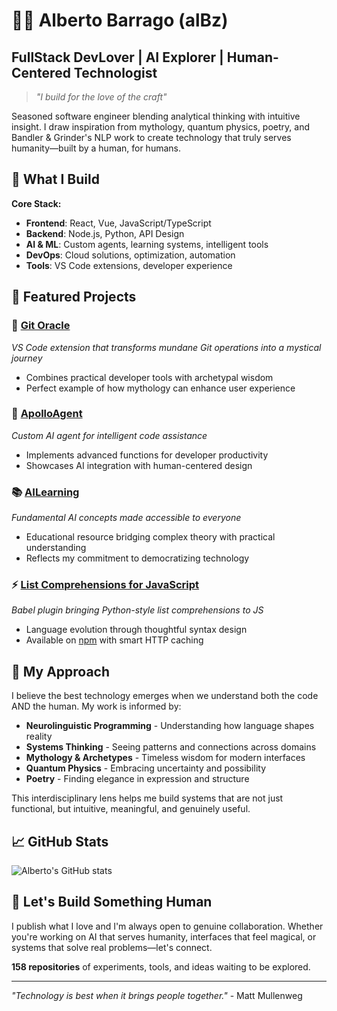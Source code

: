 # 🥷🏻 Alberto Barrago (alBz) 
## FullStack DevLover | AI Explorer | Human-Centered Technologist

> *"I build for the love of the craft"*

Seasoned software engineer blending analytical thinking with intuitive insight. I draw inspiration from mythology, quantum physics, poetry, and Bandler & Grinder's NLP work to create technology that truly serves humanity—built by a human, for humans.

## 🚀 What I Build

**Core Stack:**
- **Frontend**: React, Vue, JavaScript/TypeScript
- **Backend**: Node.js, Python, API Design
- **AI & ML**: Custom agents, learning systems, intelligent tools
- **DevOps**: Cloud solutions, optimization, automation
- **Tools**: VS Code extensions, developer experience

## 🌟 Featured Projects

### 🔮 [Git Oracle](https://github.com/AlbertoBarrago/git-oracle)
*VS Code extension that transforms mundane Git operations into a mystical journey*
- Combines practical developer tools with archetypal wisdom
- Perfect example of how mythology can enhance user experience

### 🤖 [ApolloAgent](https://github.com/AlbertoBarrago/ApolloAgent) 
*Custom AI agent for intelligent code assistance*
- Implements advanced functions for developer productivity
- Showcases AI integration with human-centered design

### 📚 [AILearning](https://github.com/AlbertoBarrago/AILearning)
*Fundamental AI concepts made accessible to everyone*
- Educational resource bridging complex theory with practical understanding
- Reflects my commitment to democratizing technology

### ⚡ [List Comprehensions for JavaScript](https://github.com/AlbertoBarrago/babel-plugin-list-comprehensions)
*Babel plugin bringing Python-style list comprehensions to JS*
- Language evolution through thoughtful syntax design
- Available on [npm](https://www.npmjs.com/~balby) with smart HTTP caching

## 🧠 My Approach

I believe the best technology emerges when we understand both the code AND the human. My work is informed by:

- **Neurolinguistic Programming** - Understanding how language shapes reality
- **Systems Thinking** - Seeing patterns and connections across domains  
- **Mythology & Archetypes** - Timeless wisdom for modern interfaces
- **Quantum Physics** - Embracing uncertainty and possibility
- **Poetry** - Finding elegance in expression and structure

This interdisciplinary lens helps me build systems that are not just functional, but intuitive, meaningful, and genuinely useful.

## 📈 GitHub Stats

![Alberto's GitHub stats](https://github-readme-stats.vercel.app/api?username=AlbertoBarrago&show_icons=true&theme=radical)

## 🤝 Let's Build Something Human

I publish what I love and I'm always open to genuine collaboration. Whether you're working on AI that serves humanity, interfaces that feel magical, or systems that solve real problems—let's connect.

**158 repositories** of experiments, tools, and ideas waiting to be explored.

---

*"Technology is best when it brings people together."* - Matt Mullenweg
